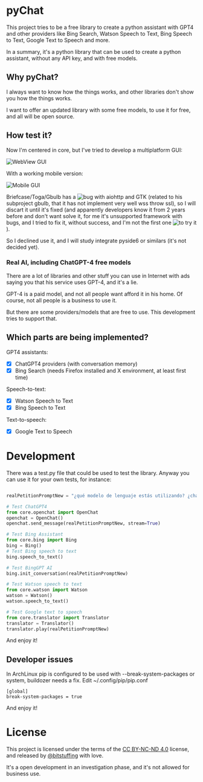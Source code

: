 # pyChat

This project tries to be a free library to create a python assistant with GPT4 and other providers like Bing Search, Watson Speech to Text, Bing Speech to Text, Google Text to Speech and more.

In a summary, it's a python library that can be used to create a python assistant, without any API key, and with free models.


## Why pyChat?

I always want to know how the things works, and other libraries don't show you how the things works. 

I want to offer an updated library with some free models, to use it for free, and all will be open source.

## How test it?

Now I'm centered in core, but I've tried to develop a multiplatform GUI:

![WebView GUI](https://i.ibb.co/pjbMq8c/Captura-desde-2024-01-06-22-59-58.png)

With a working mobile version:

![Mobile GUI](https://i.ibb.co/NFsRKVb/photo-2024-01-01-21-41-27.jpg)

Briefcase/Toga/Gbulb has a ![bug](https://github.com/beeware/gbulb/issues/116) with aiohttp and GTK (related to his subproject gbulb, that it has not implement very well wss throw ssl),
so I will discart it until it's fixed (and apparently developers know it from 2 years before and don't want solve it, for me it's unsupported framework with bugs, 
and I tried to fix it, without success, and I'm not the first one ![to try it](https://github.com/beeware/gbulb/pull/60)).

So I declined use it, and I will study integrate pyside6 or similars (it's not decided yet).

### Real AI, including ChatGPT-4 free models

There are a lot of libraries and other stuff you can use in Internet with ads saying you that his service uses GPT-4, and it's a lie. 

GPT-4 is a paid model, and not all people want afford it in his home. Of course, not all people is a business to use it. 

But there are some providers/models that are free to use. This development tries to support that.

## Which parts are being implemented?

GPT4 assistants:
- [x] ChatGPT4 providers (with conversation memory)
- [x] Bing Search (needs Firefox installed and X environment, at least first time)

Speech-to-text:
- [x] Watson Speech to Text
- [x] Bing Speech to Text

Text-to-speech:
- [x] Google Text to Speech

# Development

There was a test.py file that could be used to test the library. Anyway you can use it for your own tests, for instance:

```python

realPetitionPromptNew = "¿qué modelo de lenguaje estás utilizando? ¿chatgpt3 o chatgpt4?"

# Test ChatGPT4
from core.openchat import OpenChat
openchat = OpenChat()
openchat.send_message(realPetitionPromptNew, stream=True)

# Test Bing Assistant 
from core.bing import Bing
bing = Bing()
# Test Bing speech to text
bing.speech_to_text()

# Test BingGPT AI
bing.init_conversation(realPetitionPromptNew)

# Test Watson speech to text
from core.watson import Watson
watson = Watson()
watson.speech_to_text()

# Test Google text to speech
from core.translator import Translator
translator = Translator()
translator.play(realPetitionPromptNew)

```

And enjoy it!

## Developer issues

In ArchLinux pip is configured to be used with --break-system-packages or system, buildozer needs a fix.
Edit ~/.config/pip/pip.conf

```
[global]
break-system-packages = true
```

And enjoy it!

# License

This project is licensed under the terms of the [CC BY-NC-ND 4.0](http://creativecommons.org/licenses/by-nc-nd/4.0/?ref=chooser-v1) license, and released by [@bitstuffing](https://github.com/bitstuffing) with love. 

It's a open development in an investigation phase, and it's not allowed for business use. 
